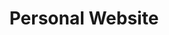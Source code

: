 ---
title: "Personal Website"
description: ""
category: App Development
imageUrl: /images/work/mrnz.png
color: "#4dff79"
technologies: "Next.js, React, Tailwind CSS, Vercel"
outUrl: "https://michaelrausch.nz"
style: dark
---
